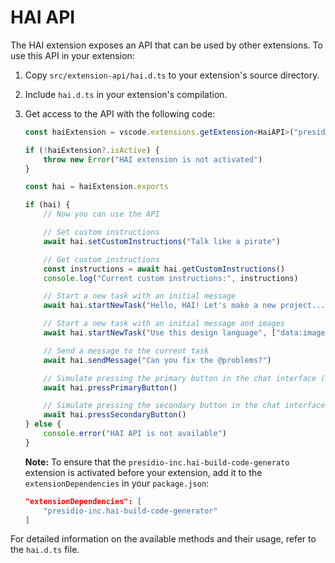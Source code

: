 # HAI API

The HAI extension exposes an API that can be used by other extensions. To use this API in your extension:

1. Copy `src/extension-api/hai.d.ts` to your extension's source directory.
2. Include `hai.d.ts` in your extension's compilation.
3. Get access to the API with the following code:

    ```ts
    const haiExtension = vscode.extensions.getExtension<HaiAPI>("presidio-inc.hai-build-code-generator")

    if (!haiExtension?.isActive) {
    	throw new Error("HAI extension is not activated")
    }

    const hai = haiExtension.exports

    if (hai) {
    	// Now you can use the API

    	// Set custom instructions
    	await hai.setCustomInstructions("Talk like a pirate")

    	// Get custom instructions
    	const instructions = await hai.getCustomInstructions()
    	console.log("Current custom instructions:", instructions)

    	// Start a new task with an initial message
    	await hai.startNewTask("Hello, HAI! Let's make a new project...")

    	// Start a new task with an initial message and images
    	await hai.startNewTask("Use this design language", ["data:image/webp;base64,..."])

    	// Send a message to the current task
    	await hai.sendMessage("Can you fix the @problems?")

    	// Simulate pressing the primary button in the chat interface (e.g. 'Save' or 'Proceed While Running')
    	await hai.pressPrimaryButton()

    	// Simulate pressing the secondary button in the chat interface (e.g. 'Reject')
    	await hai.pressSecondaryButton()
    } else {
    	console.error("HAI API is not available")
    }
    ```

    **Note:** To ensure that the `presidio-inc.hai-build-code-generato` extension is activated before your extension, add it to the `extensionDependencies` in your `package.json`:

    ```json
    "extensionDependencies": [
        "presidio-inc.hai-build-code-generator"
    ]
    ```

For detailed information on the available methods and their usage, refer to the `hai.d.ts` file.
